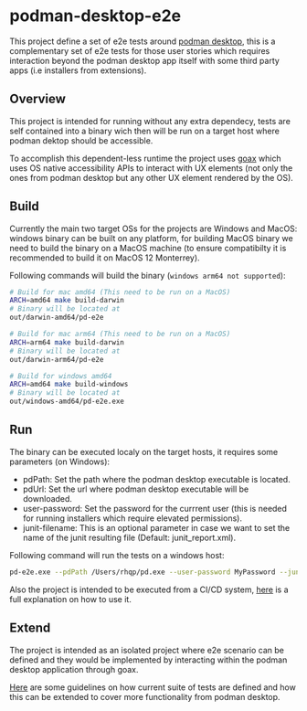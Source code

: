 # podman-desktop-e2e

This project define a set of e2e tests around [podman desktop](https://github.com/podman-desktop/podman-desktop), this is a complementary set of e2e tests for those user stories which requires interaction beyond the podman desktop app itself with some third party apps (i.e installers from extensions).

## Overview

This project is intended for running without any extra dependecy, tests are self contained into a binary wich then will be run on a target host where podman dektop should be accessible.  

To accomplish this dependent-less runtime the project uses [goax](https://github.com/adrianriobo/goax) which uses OS native accessibility APIs to interact with UX elements (not only the ones from podman desktop but any other UX element rendered by the OS).

## Build

Currently the main two target OSs for the projects are Windows and MacOS: windows binary can be built on any platform, for building MacOS binary we need to build the binary on a MacOS machine (to ensure compatibilty it is recommended to build it on MacOS 12 Monterrey).  

Following commands will build the binary (`windows arm64 not supported`):  

```bash
# Build for mac amd64 (This need to be run on a MacOS)
ARCH=amd64 make build-darwin
# Binary will be located at
out/darwin-amd64/pd-e2e

# Build for mac arm64 (This need to be run on a MacOS)
ARCH=arm64 make build-darwin
# Binary will be located at
out/darwin-arm64/pd-e2e

# Build for windows amd64 
ARCH=amd64 make build-windows
# Binary will be located at
out/windows-amd64/pd-e2e.exe

```

## Run

The binary can be executed localy on the target hosts, it requires some parameters (on Windows):

* pdPath: Set the path where the podman desktop executable is located.
* pdUrl: Set the url where podman desktop executable will be downloaded.
* user-password: Set the password for the currrent user (this is needed for running installers which require elevated permissions).
* junit-filename: This is an optional parameter in case we want to set the name of the junit resulting file (Default: junit_report.xml).

Following command will run the tests on a windows host:  

```bash
pd-e2e.exe --pdPath /Users/rhqp/pd.exe --user-password MyPassword --junit-filename pd-e2e.xml 
```

Also the project is intended to be executed from a CI/CD system, [here](docs/running.md) is a full explanation on how to use it.

## Extend

The project is intended as an isolated project where e2e scenario can be defined and they would be implemented by interacting within the podman
desktop application through goax.

[Here](docs/extend.md) are some guidelines on how current suite of tests are defined and how this can be extended to cover more functionality from podman desktop.
